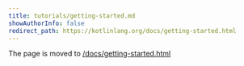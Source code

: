 ```yaml
---
title: tutorials/getting-started.md
showAuthorInfo: false
redirect_path: https://kotlinlang.org/docs/getting-started.html
---
```


The page is moved to [/docs/getting-started.html](/docs/getting-started.html)
